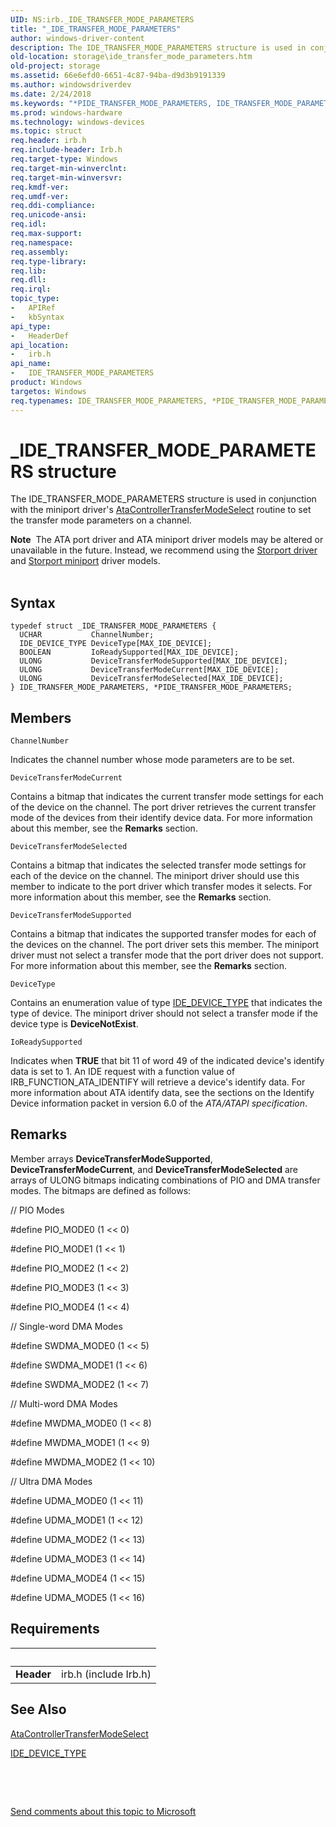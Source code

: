 ```yaml
---
UID: NS:irb._IDE_TRANSFER_MODE_PARAMETERS
title: "_IDE_TRANSFER_MODE_PARAMETERS"
author: windows-driver-content
description: The IDE_TRANSFER_MODE_PARAMETERS structure is used in conjunction with the miniport driver's AtaControllerTransferModeSelect routine to set the transfer mode parameters on a channel.Note  The ATA port driver and ATA miniport driver models may be altered or unavailable in the future. Instead, we recommend using the Storport driver and Storport miniport driver models.
old-location: storage\ide_transfer_mode_parameters.htm
old-project: storage
ms.assetid: 66e6efd0-6651-4c87-94ba-d9d3b9191339
ms.author: windowsdriverdev
ms.date: 2/24/2018
ms.keywords: "*PIDE_TRANSFER_MODE_PARAMETERS, IDE_TRANSFER_MODE_PARAMETERS, IDE_TRANSFER_MODE_PARAMETERS structure [Storage Devices], PIDE_TRANSFER_MODE_PARAMETERS, PIDE_TRANSFER_MODE_PARAMETERS structure pointer [Storage Devices], _IDE_TRANSFER_MODE_PARAMETERS, irb/IDE_TRANSFER_MODE_PARAMETERS, irb/PIDE_TRANSFER_MODE_PARAMETERS, storage.ide_transfer_mode_parameters, structs-ATA_41b44f2c-8685-45fe-8c56-2a9a648782b4.xml"
ms.prod: windows-hardware
ms.technology: windows-devices
ms.topic: struct
req.header: irb.h
req.include-header: Irb.h
req.target-type: Windows
req.target-min-winverclnt: 
req.target-min-winversvr: 
req.kmdf-ver: 
req.umdf-ver: 
req.ddi-compliance: 
req.unicode-ansi: 
req.idl: 
req.max-support: 
req.namespace: 
req.assembly: 
req.type-library: 
req.lib: 
req.dll: 
req.irql: 
topic_type:
-	APIRef
-	kbSyntax
api_type:
-	HeaderDef
api_location:
-	irb.h
api_name:
-	IDE_TRANSFER_MODE_PARAMETERS
product: Windows
targetos: Windows
req.typenames: IDE_TRANSFER_MODE_PARAMETERS, *PIDE_TRANSFER_MODE_PARAMETERS
---
```


# _IDE_TRANSFER_MODE_PARAMETERS structure
The IDE_TRANSFER_MODE_PARAMETERS structure is used in conjunction with the miniport driver's <a href="https://msdn.microsoft.com/library/windows/hardware/ff550143">AtaControllerTransferModeSelect</a> routine to set the transfer mode parameters on a channel.
<div class="alert"><b>Note</b>  The ATA port driver and ATA miniport driver models may be altered or unavailable in the future. Instead, we recommend using the <a href="https://msdn.microsoft.com/en-us/windows/hardware/drivers/storage/storport-driver">Storport driver</a> and <a href="https://msdn.microsoft.com/en-us/windows/hardware/drivers/storage/storport-miniport-drivers">Storport miniport</a> driver models.</div><div> </div>

## Syntax
````
typedef struct _IDE_TRANSFER_MODE_PARAMETERS {
  UCHAR           ChannelNumber;
  IDE_DEVICE_TYPE DeviceType[MAX_IDE_DEVICE];
  BOOLEAN         IoReadySupported[MAX_IDE_DEVICE];
  ULONG           DeviceTransferModeSupported[MAX_IDE_DEVICE];
  ULONG           DeviceTransferModeCurrent[MAX_IDE_DEVICE];
  ULONG           DeviceTransferModeSelected[MAX_IDE_DEVICE];
} IDE_TRANSFER_MODE_PARAMETERS, *PIDE_TRANSFER_MODE_PARAMETERS;
````

## Members


`ChannelNumber`

Indicates the channel number whose mode parameters are to be set.

`DeviceTransferModeCurrent`

Contains a bitmap that indicates the current transfer mode settings for each of the device on the channel. The port driver retrieves the current transfer mode of the devices from their identify device data. For more information about this member, see the <b>Remarks</b> section.

`DeviceTransferModeSelected`

Contains a bitmap that indicates the selected transfer mode settings for each of the device on the channel. The miniport driver should use this member to indicate to the port driver which transfer modes it selects. For more information about this member, see the <b>Remarks</b> section.

`DeviceTransferModeSupported`

Contains a bitmap that indicates the supported transfer modes for each of the devices on the channel. The port driver sets this member. The miniport driver must not select a transfer mode that the port driver does not support. For more information about this member, see the <b>Remarks</b> section.

`DeviceType`

Contains an enumeration value of type <a href="..\irb\ne-irb-ide_device_type.md">IDE_DEVICE_TYPE</a> that indicates the type of device. The miniport driver should not select a transfer mode if the device type is <b>DeviceNotExist</b>.

`IoReadySupported`

Indicates when <b>TRUE</b> that bit 11 of word 49 of the indicated device's identify data is set to 1. An IDE request with a function value of IRB_FUNCTION_ATA_IDENTIFY will retrieve a device's identify data. For more information about ATA identify data, see the sections on the Identify Device information packet in version 6.0 of the <i>ATA/ATAPI specification</i>.

## Remarks
Member arrays <b>DeviceTransferModeSupported</b>, <b>DeviceTransferModeCurrent</b>, and <b>DeviceTransferModeSelected</b> are arrays of ULONG bitmaps indicating combinations of PIO and DMA transfer modes. The bitmaps are defined as follows:

// PIO Modes

#define PIO_MODE0           (1 &lt;&lt; 0)

#define PIO_MODE1           (1 &lt;&lt; 1)

#define PIO_MODE2           (1 &lt;&lt; 2)

#define PIO_MODE3           (1 &lt;&lt; 3)

#define PIO_MODE4           (1 &lt;&lt; 4)

// Single-word DMA Modes

#define SWDMA_MODE0         (1 &lt;&lt; 5)

#define SWDMA_MODE1         (1 &lt;&lt; 6)

#define SWDMA_MODE2         (1 &lt;&lt; 7)

// Multi-word DMA Modes

#define MWDMA_MODE0         (1 &lt;&lt; 8)

#define MWDMA_MODE1         (1 &lt;&lt; 9)

#define MWDMA_MODE2         (1 &lt;&lt; 10)

// Ultra DMA Modes

#define UDMA_MODE0          (1 &lt;&lt; 11)

#define UDMA_MODE1          (1 &lt;&lt; 12)

#define UDMA_MODE2          (1 &lt;&lt; 13)

#define UDMA_MODE3          (1 &lt;&lt; 14)

#define UDMA_MODE4          (1 &lt;&lt; 15)

#define UDMA_MODE5          (1 &lt;&lt; 16)

## Requirements
| &nbsp; | &nbsp; |
| ---- |:---- |
| **Header** | irb.h (include Irb.h) |

## See Also

<a href="https://msdn.microsoft.com/library/windows/hardware/ff550143">AtaControllerTransferModeSelect</a>



<a href="..\irb\ne-irb-ide_device_type.md">IDE_DEVICE_TYPE</a>



 

 

<a href="mailto:wsddocfb@microsoft.com?subject=Documentation%20feedback [storage\storage]:%20IDE_TRANSFER_MODE_PARAMETERS structure%20 RELEASE:%20(2/24/2018)&amp;body=%0A%0APRIVACY STATEMENT%0A%0AWe use your feedback to improve the documentation. We don't use your email address for any other purpose, and we'll remove your email address from our system after the issue that you're reporting is fixed. While we're working to fix this issue, we might send you an email message to ask for more info. Later, we might also send you an email message to let you know that we've addressed your feedback.%0A%0AFor more info about Microsoft's privacy policy, see http://privacy.microsoft.com/en-us/default.aspx." title="Send comments about this topic to Microsoft">Send comments about this topic to Microsoft</a>
